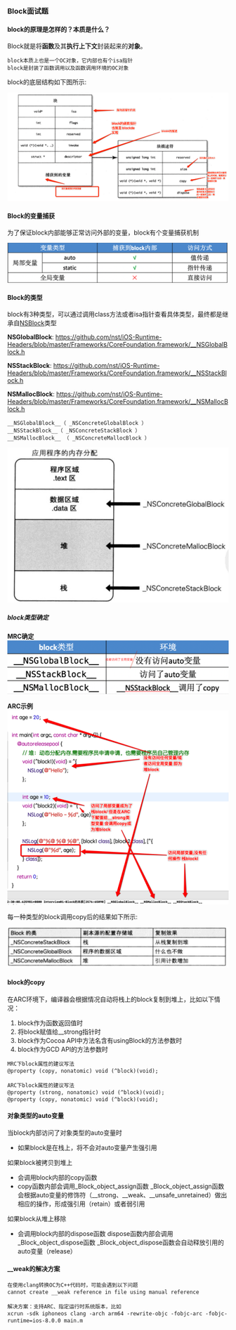 ### Block面试题

#### block的原理是怎样的？本质是什么？
Block就是将**函数**及其**执行上下文**封装起来的**对象**。

```
block本质上也是一个OC对象，它内部也有个isa指针
block是封装了函数调用以及函数调用环境的OC对象
```
block的底层结构如下图所示:

 ![](./img/Snip20181120_32.png)
 
#### Block的变量捕获
 为了保证block内部能够正常访问外部的变量，block有个变量捕获机制
 
 ![](./img/Snip20190323_18.png)
 
 
#### Block的类型
block有3种类型，可以通过调用class方法或者isa指针查看具体类型，最终都是继承自[NSBlock](https://github.com/nst/iOS-Runtime-Headers/blob/master/Frameworks/CoreFoundation.framework/NSBlock.h)类型

__NSGlobalBlock__: https://github.com/nst/iOS-Runtime-Headers/blob/master/Frameworks/CoreFoundation.framework/__NSGlobalBlock.h

__NSStackBlock__: https://github.com/nst/iOS-Runtime-Headers/blob/master/Frameworks/CoreFoundation.framework/__NSStackBlock.h

__NSMallocBlock__: https://github.com/nst/iOS-Runtime-Headers/blob/master/Frameworks/CoreFoundation.framework/__NSMallocBlock.h

```
__NSGlobalBlock__（ _NSConcreteGlobalBlock ） 
__NSStackBlock__（ _NSConcreteStackBlock ）
__NSMallocBlock__ （ _NSConcreteMallocBlock ）
```

![](./img/block_type.png)

##### block类型确定
**MRC确定**
![](./img/Snip20190323_19.png)


**ARC示例**
![](./img/Snip20190509_1.png)



每一种类型的block调用copy后的结果如下所示:

![](./img/block_copy.png)

#### block的copy

在ARC环境下，编译器会根据情况自动将栈上的block复制到堆上，比如以下情况：

1. block作为函数返回值时
2. 将block赋值给__strong指针时
3. block作为Cocoa API中方法名含有usingBlock的方法参数时
4. block作为GCD API的方法参数时




```
MRC下block属性的建议写法
@property (copy, nonatomic) void (^block)(void);

ARC下block属性的建议写法
@property (strong, nonatomic) void (^block)(void);
@property (copy, nonatomic) void (^block)(void);
```

#### 对象类型的auto变量

当block内部访问了对象类型的auto变量时
* 如果block是在栈上，将不会对auto变量产生强引用

如果block被拷贝到堆上
* 会调用block内部的copy函数
* copy函数内部会调用_Block_object_assign函数
_Block_object_assign函数会根据auto变量的修饰符（__strong、__weak、__unsafe_unretained）做出相应的操作，形成强引用（retain）或者弱引用

如果block从堆上移除

* 会调用block内部的dispose函数
dispose函数内部会调用_Block_object_dispose函数
_Block_object_dispose函数会自动释放引用的auto变量（release）



#### __weak的解决方案

```
在使用clang转换OC为C++代码时，可能会遇到以下问题
cannot create __weak reference in file using manual reference

解决方案：支持ARC、指定运行时系统版本，比如
xcrun -sdk iphoneos clang -arch arm64 -rewrite-objc -fobjc-arc -fobjc-runtime=ios-8.0.0 main.m
```




 